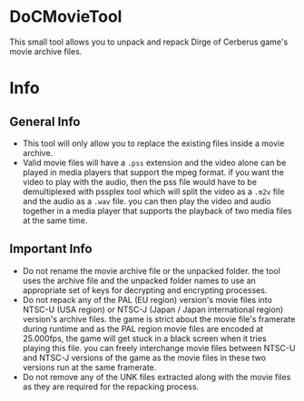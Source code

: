 # DoCMovieTool
This small tool allows you to unpack and repack Dirge of Cerberus game's movie archive files.

# Info
## General Info
- This tool will only allow you to replace the existing files inside a movie archive.
- Valid movie files will have a `.pss` extension and the video alone can be played in media players that support the mpeg format. if you want the video to play with the audio, then the pss file would have to be demultiplexed with pssplex tool which will split the video as a `.m2v` file and the audio as a `.wav` file. you can then play the video and audio together in a media player that supports the playback of two media files at the same time. 
## Important Info
- Do not rename the movie archive file or the unpacked folder. the tool uses the archive file and the unpacked folder names to use an appropriate set of keys for decrypting and encrypting processes.
- Do not repack any of the PAL (EU region) version's movie files into NTSC-U (USA region) or NTSC-J (Japan / Japan international region) version's archive files. the game is strict about the movie file's framerate during runtime and as the PAL region movie files are encoded at 25.000fps, the game will get stuck in a black screen when it tries playing this file. you can freely interchange movie files between NTSC-U and NTSC-J versions of the game as the movie files in these two versions run at the same framerate.
- Do not remove any of the UNK files extracted along with the movie files as they are required for the repacking process.
